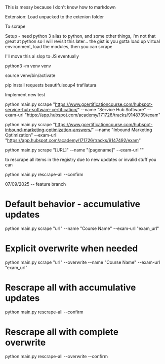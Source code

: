 This is messy because I don't know how to markdown

Extension:
Load unpacked to the extenion folder


To scrape


Setup - need python 3 alias to python, and some other things, i'm not that great at python so I will revisit this later... the gist is you gotta load up virtual environment, load the modules, then you can scrape

I'll move this ai slop to JS eventually


python3 -m venv venv


source venv/bin/activate 

pip install requests beautifulsoup4 trafilatura

Implement new test

python main.py scrape "https://www.gcertificationcourse.com/hubspot-service-hub-software-certification/" --name "Service Hub Software" --exam-url "https://app.hubspot.com/academy/171726/tracks/9148739/exam"


python main.py scrape "https://www.gcertificationcourse.com/hubspot-inbound-marketing-optimization-answers/" --name "Inbound Marketing Optimization" --exam-url "https://app.hubspot.com/academy/171726/tracks/9147492/exam"


python main.py scrape "[URL]" --name "[pagename]" --exam-url ""


to rescrape all items in the registry due to new updates or invalid stuff you can

python main.py rescrape-all --confirm

07/09/2025 -- feature branch
# Default behavior - accumulative updates
python main.py scrape "url" --name "Course Name" --exam-url "exam_url"
# Explicit overwrite when needed
python main.py scrape "url" --overwrite --name "Course Name" --exam-url "exam_url"
# Rescrape all with accumulative updates
python main.py rescrape-all --confirm
# Rescrape all with complete overwrite
python main.py rescrape-all --overwrite --confirm
























